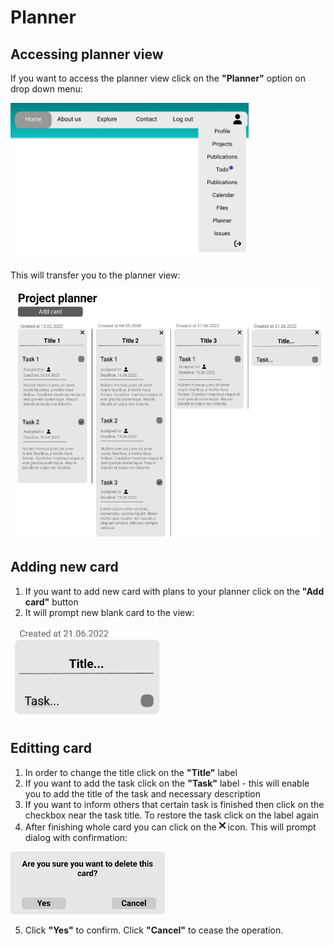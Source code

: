 # Planner

## Accessing planner view

If you want to access the planner view click on the **"Planner"** option on drop down menu:

<img src='./img/header.png' height=250>

This will transfer you to the planner view:

<img src='./img/planner.png' height=400>

## Adding new card

1. If you want to add new card with plans to your planner click on the **"Add card"** button
2. It will prompt new blank card to the view:

<img src='./img/card.png' height=150>

## Editting card

1. In order to change the title click on the **"Title"** label
2. If you want to add the task click on the **"Task"** label - this will enable you to add the title of the task and necessary description
3. If you want to inform others that certain task is finished then click on the checkbox near the task title. To restore the task click on the label again
4. After finishing whole card you can click on the <img src='./img/xmark.png' height=16>
icon. This will prompt dialog with confirmation:

<img src='./img/Delete-card.png' height=100>

5. Click **"Yes"** to confirm. Click **"Cancel"** to cease the operation.
